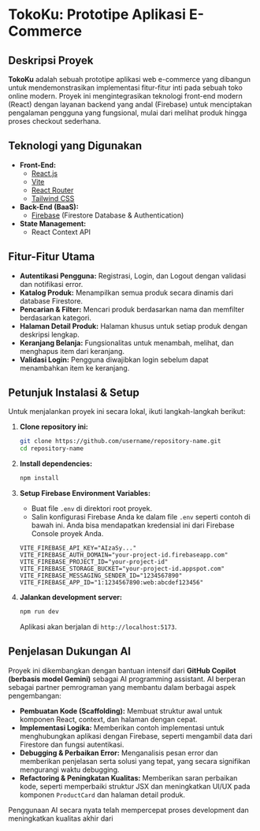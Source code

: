# TokoKu: Prototipe Aplikasi E-Commerce

## Deskripsi Proyek

**TokoKu** adalah sebuah prototipe aplikasi web e-commerce yang dibangun untuk mendemonstrasikan implementasi fitur-fitur inti pada sebuah toko online modern. Proyek ini mengintegrasikan teknologi front-end modern (React) dengan layanan backend yang andal (Firebase) untuk menciptakan pengalaman pengguna yang fungsional, mulai dari melihat produk hingga proses checkout sederhana.

## Teknologi yang Digunakan

-   **Front-End:**
    -   [React.js](https://reactjs.org/)
    -   [Vite](https://vitejs.dev/)
    -   [React Router](https://reactrouter.com/)
    -   [Tailwind CSS](https://tailwindcss.com/)
-   **Back-End (BaaS):**
    -   [Firebase](https://firebase.google.com/) (Firestore Database & Authentication)
-   **State Management:**
    -   React Context API

## Fitur-Fitur Utama

-   **Autentikasi Pengguna:** Registrasi, Login, dan Logout dengan validasi dan notifikasi error.
-   **Katalog Produk:** Menampilkan semua produk secara dinamis dari database Firestore.
-   **Pencarian & Filter:** Mencari produk berdasarkan nama dan memfilter berdasarkan kategori.
-   **Halaman Detail Produk:** Halaman khusus untuk setiap produk dengan deskripsi lengkap.
-   **Keranjang Belanja:** Fungsionalitas untuk menambah, melihat, dan menghapus item dari keranjang.
-   **Validasi Login:** Pengguna diwajibkan login sebelum dapat menambahkan item ke keranjang.

## Petunjuk Instalasi & Setup

Untuk menjalankan proyek ini secara lokal, ikuti langkah-langkah berikut:

1.  **Clone repository ini:**
    ```bash
    git clone https://github.com/username/repository-name.git
    cd repository-name
    ```

2.  **Install dependencies:**
    ```bash
    npm install
    ```

3.  **Setup Firebase Environment Variables:**
    -   Buat file `.env` di direktori root proyek.
    -   Salin konfigurasi Firebase Anda ke dalam file `.env` seperti contoh di bawah ini. Anda bisa mendapatkan kredensial ini dari Firebase Console proyek Anda.

    ```env
    VITE_FIREBASE_API_KEY="AIzaSy..."
    VITE_FIREBASE_AUTH_DOMAIN="your-project-id.firebaseapp.com"
    VITE_FIREBASE_PROJECT_ID="your-project-id"
    VITE_FIREBASE_STORAGE_BUCKET="your-project-id.appspot.com"
    VITE_FIREBASE_MESSAGING_SENDER_ID="1234567890"
    VITE_FIREBASE_APP_ID="1:1234567890:web:abcdef123456"
    ```

4.  **Jalankan development server:**
    ```bash
    npm run dev
    ```
    Aplikasi akan berjalan di `http://localhost:5173`.

## Penjelasan Dukungan AI

Proyek ini dikembangkan dengan bantuan intensif dari **GitHub Copilot (berbasis model Gemini)** sebagai AI programming assistant. AI berperan sebagai partner pemrograman yang membantu dalam berbagai aspek pengembangan:

-   **Pembuatan Kode (Scaffolding):** Membuat struktur awal untuk komponen React, context, dan halaman dengan cepat.
-   **Implementasi Logika:** Memberikan contoh implementasi untuk menghubungkan aplikasi dengan Firebase, seperti mengambil data dari Firestore dan fungsi autentikasi.
-   **Debugging & Perbaikan Error:** Menganalisis pesan error dan memberikan penjelasan serta solusi yang tepat, yang secara signifikan mengurangi waktu debugging.
-   **Refactoring & Peningkatan Kualitas:** Memberikan saran perbaikan kode, seperti memperbaiki struktur JSX dan meningkatkan UI/UX pada komponen `ProductCard` dan halaman detail produk.

Penggunaan AI secara nyata telah mempercepat proses development dan meningkatkan kualitas akhir dari
